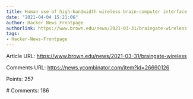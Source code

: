 ```yaml
---
title: Human use of high-bandwidth wireless brain-computer interface
date: "2021-04-04 15:21:06"
author: Hacker News Frontpage
authorlink: https://www.brown.edu/news/2021-03-31/braingate-wireless
tags:
- Hacker-News-Frontpage
---
```


<p>Article URL: <a href="https://www.brown.edu/news/2021-03-31/braingate-wireless">https://www.brown.edu/news/2021-03-31/braingate-wireless</a></p>
<p>Comments URL: <a href="https://news.ycombinator.com/item?id=26690126">https://news.ycombinator.com/item?id=26690126</a></p>
<p>Points: 257</p>
<p># Comments: 186</p>
